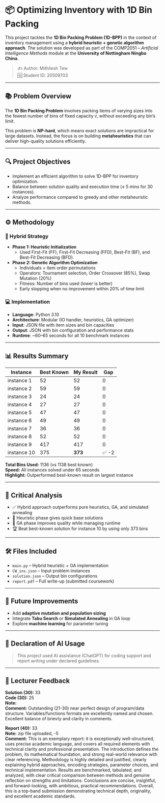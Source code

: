 # 📦 Optimizing Inventory with 1D Bin Packing

This project tackles the **1D Bin Packing Problem (1D-BPP)** in the context of inventory management using a **hybrid heuristic + genetic algorithm approach**. The solution was developed as part of the COMP2051 – *Artificial Intelligence Methods* module at the **University of Nottingham Ningbo China**.

> ✍️ Author: Mithilesh Tew  
> 🆔 Student ID: 20509703  

---

## 📚 Problem Overview

The **1D Bin Packing Problem** involves packing items of varying sizes into the fewest number of bins of fixed capacity `V`, without exceeding any bin’s limit.

This problem is **NP-hard**, which means exact solutions are impractical for large datasets. Instead, the focus is on building **metaheuristics** that can deliver high-quality solutions efficiently.

---

## 🔍 Project Objectives

- Implement an efficient algorithm to solve 1D-BPP for inventory optimization.
- Balance between solution quality and execution time (≤ 5 mins for 30 instances).
- Analyze performance compared to greedy and other metaheuristic methods.

---

## ⚙️ Methodology

### 🧠 Hybrid Strategy
- **Phase 1: Heuristic Initialization**
  - Used First-Fit (FF), First-Fit Decreasing (FFD), Best-Fit (BF), and Best-Fit Decreasing (BFD).
- **Phase 2: Genetic Algorithm Optimization**
  - Individuals = item order permutations
  - Operators: Tournament selection, Order Crossover (85%), Swap Mutation (20%)
  - Fitness: Number of bins used (lower is better)
  - Early stopping when no improvement within 20% of time limit

### 💻 Implementation
- **Language**: Python 3.10
- **Architecture**: Modular (IO handler, heuristics, GA optimizer)
- **Input**: JSON file with item sizes and bin capacities
- **Output**: JSON with bin configuration and performance stats
- **Runtime**: ~60–65 seconds for all 10 benchmark instances

---

## 📊 Results Summary

| Instance        | Best Known | My Result | Gap |
|----------------|------------|-----------|-----|
| instance 1     | 52         | 52        | 0   |
| instance 2     | 59         | 59        | 0   |
| instance 3     | 24         | 24        | 0   |
| instance 4     | 27         | 27        | 0   |
| instance 5     | 47         | 47        | 0   |
| instance 6     | 49         | 49        | 0   |
| instance 7     | 36         | 36        | 0   |
| instance 8     | 52         | 52        | 0   |
| instance 9     | 417        | 417       | 0   |
| instance 10    | 375        | **373**   | ✅ -2 |

**Total Bins Used:** 1136 (vs 1138 best known)  
**Speed:** All instances solved under 65 seconds  
**Highlight:** Outperformed best-known result on largest instance

---

## 🧠 Critical Analysis

- ✅ Hybrid approach outperforms pure heuristics, GA, and simulated annealing
- 🔁 Heuristic phase gives quick base solutions
- 🧬 GA phase improves quality while managing runtime
- 🏆 Beat best-known solution for instance 10 by using only 373 bins

---

## 🛠️ Files Included

- `main.py` – Hybrid heuristic + GA implementation
- `CW_ins.json` – Input problem instances
- `solution.json` – Output bin configurations
- `report.pdf` – Full write-up (submitted coursework)

---

## 🧠 Future Improvements

- Add **adaptive mutation and population sizing**
- Integrate **Tabu Search** or **Simulated Annealing** in GA loop
- Explore **machine learning** for parameter tuning

---

## 📌 Declaration of AI Usage

> This project used AI assistance (ChatGPT) for coding support and report writing under declared guidelines.

---

## 🧾 Lecturer Feedback

**Solution (30):** 33  
**Code (30):** 25  
**Note:**  
**Comment:** Outstanding (21-30) near perfect design of program/data structure. Variables/functions formats are excellently named and chosen. Excellent balance of brievty and clarity in comments.  

**Report (40):** 33  
**Note:** zip file uploaded, -5  
**Comment:** This is an exemplary report: it is exceptionally well-structured, uses precise academic language, and covers all required elements with technical clarity and professional presentation. The introduction defines the problem, its mathematical foundation, and strong real-world relevance with clear referencing. Methodology is highly detailed and justified, clearly explaining hybrid approaches, encoding strategies, parameter choices, and technical implementation. Results are benchmarked, tabulated, and analyzed, with clear critical comparison between methods and genuine reflection on strengths and limitations. Conclusions are concise, insightful, and forward-looking, with ambitious, practical recommendations. Overall, this is a top-band submission demonstrating technical depth, originality, and excellent academic standards.
